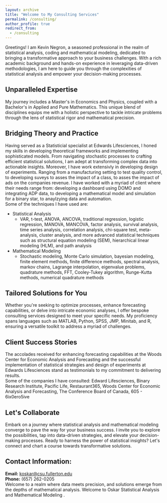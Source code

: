 ```yaml
---
layout: archive
title: "Welcome to My Consulting Services"
permalink: /consulting/
author_profile: true
redirect_from:
  - /consulting
---
```


Greetings! I am Kevin Negron, a seasoned professional in the realm of statistical analysis, coding and mathematical modeling, dedicated to bringing a transformative approach to your business challenges. With a rich academic background and hands-on experience in leveraging data-driven methodologies, I am here to guide you through the complexities of statistical analysis and empower your decision-making processes.
## Unparalleled Expertise
My journey includes a Master's in Economics and Physics, coupled with a Bachelor's in Applied and Pure Mathematics. This unique blend of disciplines equips me with a holistic perspective to tackle intricate problems through the lens of statistical rigor and mathematical precision.
## Bridging Theory and Practice
Having served as a Statisticial specialist at Edwards Lifesciences, I honed my skills in developing theoretical frameworks and implementing sophisticated models. From navigating stochastic processes to crafting efficient statistical solutions, I am adept at transforming complex data into actionable insights. Moreover, I have work extensivly in developing design of experiments. Ranging from a manufacturing setting to test quality control, to developing suveys to asses the impact of a class, to asses the impact of ads on the companies revenue. I have worked with a myriad of client where their needs range from: developing a dashboard using DOMO and integrating ADP data, to developing a mathematical model and simulation for a binary star, to anaylzying data and automation.  
Some of the techniques I have used are: 
- Statistical Analysis
  - VAR, t-test, ANOVA, ANCOVA, traditional regression, logistic regression, MANOVA, MANCOVA, factor analysis, survival analysis, time series analysis, correlation analysis, chi-square test, meta-analysis, cluster analysis, and more advanced statistical techniques such as structural equation modeling (SEM), hierarchical linear modeling (HLM), and path analysis
- Mathematical Modeling
  - Stochastic modeling, Monte Carlo simulation, bayesian modeling, finite element methods, finite difference methods, spectral analysis, markov chains, Lagrange interpolation, eigenvalue problems, quadrature methods, FFT, Cooley-Tukey algorithm, Runge-Kutta methods, numerical quadrature methods

## Tailored Solutions for You
Whether you're seeking to optimize processes, enhance forecasting capabilities, or delve into intricate economic analyses, I offer bespoke consulting services designed to meet your specific needs. My proficiency spans languages such as MATLAB, Python, SPSS, JMP, Minitab, and R, ensuring a versatile toolkit to address a myriad of challenges.
## Client Success Stories
The accolades received for enhancing forecasting capabilities at the Woods Center for Economic Analysis and Forecasting and the successful implementation of statistical strategies and design of experiments at Edwards Lifesciences stand as testimonials to my commitment to delivering results.  
Some of the companies I have consulted: Edward Lifesciences, Binary Research Institute, Pacific Life, Restaurant365, Woods Center for Economic Analysis and Forecasting, The Conference Board of Canada, 605 - 6ix0ero5ive
## Let's Collaborate
Embark on a journey where statistical analysis and mathematical modeling converge to pave the way for your business success. I invite you to explore the possibilities, tap into data-driven strategies, and elevate your decision-making processes. Ready to harness the power of statistical insights? Let's connect and chart a course towards transformative solutions.
## Contact Information:
**Email:** [koskar@csu.fullerton.edu](mailto:koskar@csu.fullerton.edu)  
**Phone:** (657) 262-0205  
Welcome to a realm where data meets precision, and solutions emerge from the depths of mathematical analysis.  Welcome to Oskar Statistical Analysis and Mathematical Modeling .